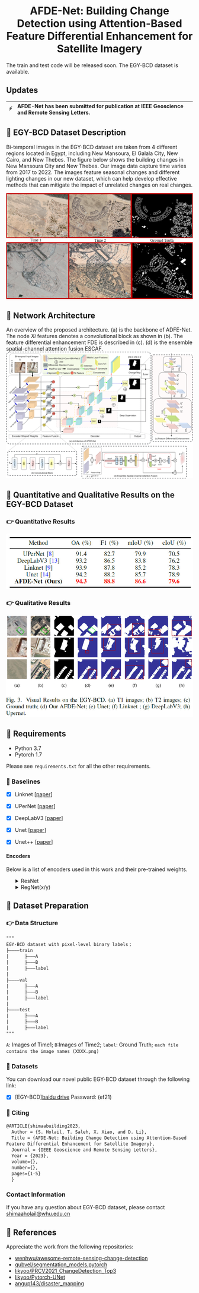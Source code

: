 <h1 align="center">
  <b>AFDE-Net: Building Change Detection using Attention-Based Feature Differential Enhancement for Satellite Imagery</b><br>
</h1>


The train and test code will be released soon. The EGY-BCD dataset is available. 


## Updates
| :zap:        | AFDE-Net has been submitted for publication at IEEE Geoscience and Remote Sensing Letters. |
|---------------|:------------------------|



## :speech_balloon: EGY-BCD Dataset Description 
Bi-temporal images in the EGY-BCD dataset are taken from 4 different regions located in Egypt, including New Mansoura, El Galala City, New Cairo, and New Thebes. The figure below shows the building changes in New Mansoura City and New Thebes. Our image data capture time varies from 2017 to 2022. The images feature seasonal changes and different lighting changes in our new dataset, which can help develop effective methods that can mitigate the impact of unrelated changes on real changes.

![image-20230201153142126](./img/MansouraTiba.png)

## :speech_balloon: Network Architecture
An overview of the proposed architecture. (a) is the backbone of ADFE-Net. The node $Xi$ features denotes a convolutional block as shown in (b). The feature differential enhancement FDE is described in (c). (d) is the ensemble spatial-channel attention fusion ESCAF.
![image-20230201153142126](./img/overall.png)


 ## :speech_balloon: <span id="jump">Quantitative and Qualitative Results on the EGY-BCD Dataset</span>
 
### :point_right: Quantitative Results
![image-QuantitativeResult](./img/result2.jpg)

### :point_right: Qualitative Results

![image-QualitativeResult](./img/result.jpg)


## :speech_balloon: Requirements

- Python 3.7
- Pytorch 1.7

Please see `requirements.txt` for all the other requirements.


### 🔭 Baselines <a name="baselines"></a>

- [x] Linknet [[paper](https://arxiv.org/abs/1707.03718)]
- [x] UPerNet [[paper](https://arxiv.org/abs/1807.10221)]
- [x] DeepLabV3 [[paper](https://arxiv.org/abs/1706.05587)]
- [x] Unet [[paper](https://arxiv.org/abs/1505.04597)]
- [x] Unet++ [[paper](https://arxiv.org/pdf/1807.10165.pdf)]


#### Encoders <a name="encoders"></a>

Below is a list of encoders used in this work and their pre-trained weights.

<details>
<summary style="margin-left: 25px;">ResNet</summary>
<div style="margin-left: 25px;">

| Encoder   |        Weights        | Params, M |
| --------- | :-------------------: | :-------: |
| resnet50  | imagenet / ssl / swsl |    23M    |
| resnet101 |       imagenet        |    42M    |


</div>
</details>

<details>
<summary style="margin-left: 25px;">RegNet(x/y)</summary>
<div style="margin-left: 25px;">

| Encoder          | Weights  | Params, M |
| ---------------- | :------: | :-------: |
| timm-regnety_120 | imagenet |    49M    |
| timm-regnety_160 | imagenet |    80M    |
| timm-regnety_320 | imagenet |   141M    |


</div>
</details>


## :speech_balloon: <span id="jump">Dataset Preparation</span>

### :point_right: Data Structure

```
"""
EGY-BCD dataset with pixel-level binary labels；
├————train
|      ├———A  
|      ├———B
|      ├———label
|
├————val
|      ├———A  
|      ├———B
|      ├———label
|
├————test
|      ├———A  
|      ├———B
|      ├———label
"""
```

`A`: Images of Time1;
`B`:Images of Time2;
`label`: Ground Truth;
`each file contains the image names (XXXX.png)`


### :truck: Datasets <a name="dataset"></a>

You can download our novel public EGY-BCD dataset through the following link:

- [x] [EGY-BCD][baidu drive](https://pan.baidu.com/s/1DW3pfwQn3W4zYkYfCBCCdw) Passward: (ef21)


### :page_with_curl: Citing <a name="citing"></a>

```
@ARTICLE{shimaabuilding2023,
  Author = {S. Holail, T. Saleh, X. Xiao, and D. Li},
  Title = {AFDE-Net: Building Change Detection using Attention-Based Feature Differential Enhancement for Satellite Imagery},
  Journal = {IEEE Geoscience and Remote Sensing Letters},
  Year = {2023},
  volume={},
  number={},
  pages={1-5}
  }
```
  
### Contact Information
If you have any question about EGY-BCD dataset, please contact shimaaholail@whu.edu.cn


## :speech_balloon: References

Appreciate the work from the following repositories:

- [wenhwu/awesome-remote-sensing-change-detection](https://github.com/wenhwu/awesome-remote-sensing-change-detection)
- [qubvel/segmentation_models.pytorch](https://github.com/qubvel/segmentation_models.pytorch)
- [likyoo/PRCV2021_ChangeDetection_Top3](https://github.com/likyoo/PRCV2021_ChangeDetection_Top3)
- [likyoo/Pytorch-UNet](https://github.com/likyoo/Pytorch-UNet)
- [angup143/disaster_mapping](https://github.com/angup143/disaster_mapping/tree/5bab37700950bb9b5e6af9bbe41a6ab66645bf58)


